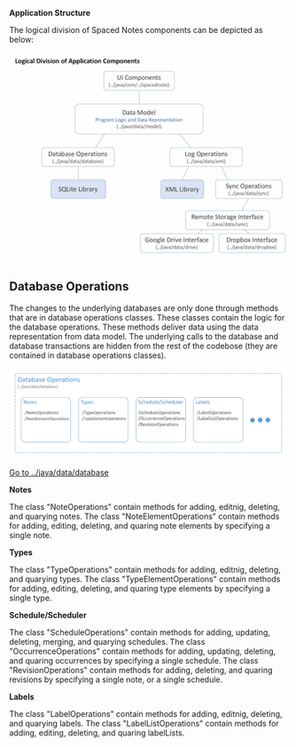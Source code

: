 **Application Structure**
<p>The logical division of Spaced Notes components can be depicted as below:</p>

![Main components of Spaced Notes](images/3fa35d672a644b6fb91d716765ec36c3.jpeg)


## Database Operations

The changes to the underlying databases are only done through methods that are in database operations classes. These classes contain the logic for the database operations. These methods deliver data using the data representation from data model. The underlying calls to the database and database transactions are hidden from the rest of the codebose (they are contained in database operations classes).

![Main components of Spaced Notes](images/database_operations.jpg)

[Go to ../java/data/database](../app/src/main/java/data/database)

**Notes**

The class "NoteOperations" contain methods for adding, editnig, deleting, and quarying notes. The class "NoteElementOperations" contain methods for adding, editing, deleting, and quaring note elements by specifying a single note.

**Types**

The class "TypeOperations" contain methods for adding, editnig, deleting, and quarying types. The class "TypeElementOperations" contain methods for adding, editing, deleting, and quaring type elements by specifying a single type.

**Schedule/Scheduler**

The class "ScheduleOperations" contain methods for adding, updating, deleting, merging, and quarying schedules. The class "OccurrenceOperations" contain methods for adding, updating, deleting, and quaring occurrences by specifying a single schedule. The class "RevisionOperations" contain methods for adding, deleting, and quaring revisions by specifying a single note, or a single schedule. 

**Labels**

The class "LabelOperations" contain methods for adding, editnig, deleting, and quarying labels. The class "LabelListOperations" contain methods for adding, editing, deleting, and quaring labelLists.
      
